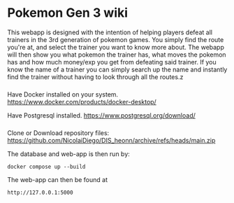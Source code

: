 # Pokemon Gen 3 wiki
This webapp is designed with the intention of helping players defeat all trainers in the 3rd generation of pokemon games. You simply find the route you're at, and select the trainer you want to know more about. The webapp will then show you what pokemon the trainer has, what moves the pokemon has and how much money/exp you get from defeating said trainer. If you know the name of a trainer you can simply search up the name and instantly find the trainer without having to look through all the routes.z


###

Have Docker installed on your system. 
https://www.docker.com/products/docker-desktop/

Have Postgresql installed.
https://www.postgresql.org/download/


###
Clone or Download repository files: https://github.com/NicolaiDiego/DIS_heonn/archive/refs/heads/main.zip

The database and web-app is then run by:

	docker compose up --build

The web-app can then be found at 

	http://127.0.0.1:5000
